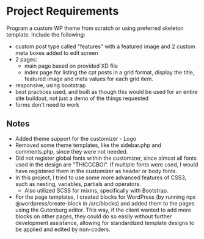 # Project Requirements

Program a custom WP theme from scratch or using preferred skeleton template. Include the following:

- custom post type called "features" with a featured image and 2 custom meta boxes added to edit screen
- 2 pages:
	- main page based on provided XD file
	- index page for listing the cpt posts in a grid format, display the title, featured image and meta values for each
	  grid item.
- responsive, using bootstrap
- best practices used, and built as though this would be used for an entire site buildout, not just a demo of the things
  requested
- forms don't need to work

## Notes

- Added theme support for the customizer - Logo
- Removed some theme templates, like the sidebar.php and comments.php, since they were not needed.
- Did not register global fonts within the customizer, since almost all fonts used in the design are "THICCCBOI". If
  multiple fonts were used, I would have registered them in the customizer as header or body fonts.
- In this project, I tried to use some more advanced features of CSS3, such as nesting, variables, partials and
  operators.
	- Also utilized SCSS for mixins, specifically with Bootstrap.
- For the page templates, I created blocks for WordPress (by running npx @wordpress/create-block in /src/blocks) and
  added them to the pages using the Gutenburg editor. This way, if the client wanted to add more blocks on other pages,
  they could do so easily without further development assistance, allowing for standardized template designs to be
  applied and edited by non-coders.
